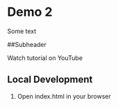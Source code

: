 # Demo 2

Some text

##Subheader

Watch tutorial on YouTube

## Local Development

1. Open index.html in your browser